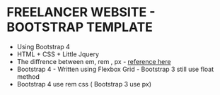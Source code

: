 # FREELANCER WEBSITE - BOOTSTRAP TEMPLATE

* Using Bootstrap 4
* HTML + CSS + Little Jquery
* The diffrence between em, rem , px  - [reference here](https://zellwk.com/blog/media-query-units/)
* Bootstrap 4 - Written using Flexbox Grid - Bootstrap 3 still use float method
* Bootstrap 4 use rem css ( Bootstrap 3 use px)


